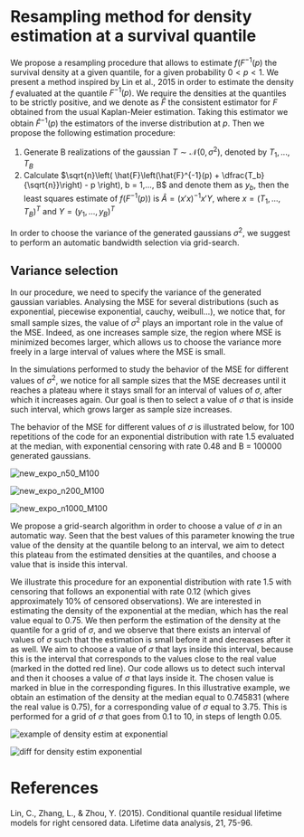 # Resampling method for density estimation at a survival quantile
We propose a resampling procedure that allows to estimate $f(F^{-1}(p)$ the survival density at a given quantile, for a given probability $0 < p < 1$.
We present a method inspired by Lin et al., 2015 in order to estimate the density $f$ evaluated at the quantile $F^{-1}(p)$.
We require the densities at the quantiles to be strictly positive, and we denote as $\hat{F}$ the consistent estimator for $F$ obtained from the usual Kaplan-Meier estimation. Taking this estimator we obtain $\hat{F}^{-1}(p)$ the estimators of the inverse distribution at $p$. Then we propose the following estimation procedure:

1. Generate B realizations of the gaussian $T \sim \mathcal{N}(0, \sigma^2)$, denoted by $T_1,..., T_B$
2.  Calculate $\sqrt{n}\left( \hat{F}\left(\hat{F}^{-1}(p) + \dfrac{T_b}{\sqrt{n}}\right) - p \right), b = 1,..., B$ and denote them as $y_b$, then the least squares estimate of $f(F^{-1}(p))$ is $\hat{A} = (x'x)^{-1}x'Y$, where $x= (T_1,..., T_B)^T$ and $Y = (y_1,..., y_B)^T$

In order to choose the variance of the generated gaussians $\sigma^2$, we suggest to perform an automatic bandwidth selection via grid-search.

## Variance selection 
In our procedure, we need to specify the variance of the generated gaussian variables. Analysing the MSE for several distributions (such as exponential, piecewise exponential, cauchy, weibull...), we notice that, for small sample sizes, the value of $\sigma^2$ plays an important role in the value of the MSE. Indeed, as one increases sample size, the region where MSE is minimized becomes larger, which allows us to choose the variance more freely in a large interval of values where the MSE is small.

In the simulations performed to study the behavior of the MSE for different values of $\sigma^2$, we notice for all sample sizes that the MSE decreases until it reaches a plateau where it stays small for an interval of values of $\sigma$, after which it increases again. Our goal is then to select a value of $\sigma$ that is inside such interval, which grows larger as sample size increases. 

The behavior of the MSE for different values of $\sigma$ is illustrated below, for 100 repetitions of the code for an exponential distribution with rate 1.5 evaluated at the median, with exponential censoring with rate 0.48 and B = 100000 generated gaussians.

![new_expo_n50_M100](https://github.com/user-attachments/assets/572cc906-e562-4f06-8847-dc4873499e58)

![new_expo_n200_M100](https://github.com/user-attachments/assets/7c72629f-3ff9-434e-a1b8-ca12dc407801)

![new_expo_n1000_M100](https://github.com/user-attachments/assets/ca0f7a68-b66a-423b-9898-464795b7f8b8)

We propose a grid-search algorithm in order to choose a value of $\sigma$ in an automatic way. Seen that the best values of this parameter knowing the true value of the density at the quantile belong to an interval, we aim to detect this plateau from the estimated densities at the quantiles, and choose a value that is inside this interval.

We illustrate this procedure for an exponential distribution with rate 1.5 with censoring that follows an exponential with rate 0.12 (which gives approximately 10% of censored observations). We are interested in estimating the density of the exponential at the median, which has the real value equal to 0.75. We then perform the estimation of the density at the quantile for a grid of $\sigma$, and we observe that there exists an interval of values of $\sigma$ such that the estimation is small before it and decreases after it as well. We aim to choose a value of $\sigma$ that lays inside this interval, because this is the interval that corresponds to the values close to the real value (marked in the dotted red line). Our code allows us to detect such interval and then it chooses a value of $\sigma$ that lays inside it. The chosen value is marked in blue in the corresponding figures. In this illustrative example, we obtain an estimation of the density at the median equal to 0.745831 (where the real value is 0.75), for a corresponding value of $\sigma$ equal to 3.75. This is performed for a grid of $\sigma$ that goes from 0.1 to 10, in steps of length 0.05. 

![example of density estim at exponential](https://github.com/user-attachments/assets/51a4f61a-6b2e-4cbf-8f38-0a4ad79a8388)

![diff for density estim exponential](https://github.com/user-attachments/assets/2c19be49-ae6a-4f97-8454-845116ead13f)

# References
Lin, C., Zhang, L., & Zhou, Y. (2015). Conditional quantile residual lifetime models for right censored data. Lifetime data analysis, 21, 75-96.
